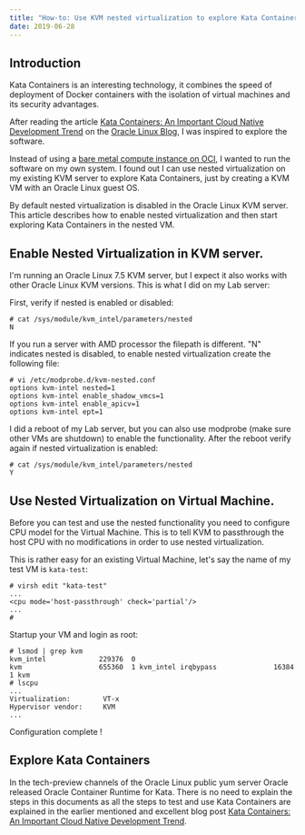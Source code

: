 ```yaml
---
title: "How-to: Use KVM nested virtualization to explore Kata Containers"
date: 2019-06-28
---
```

## Introduction
Kata Containers is an interesting technology, it combines the speed of deployment of Docker containers with the isolation of virtual machines and its security advantages.

After reading the article [Kata Containers: An Important Cloud Native Development Trend](https://blogs.oracle.com/linux/kata-containers:-an-important-cloud-native-development-trend-v2) on the [Oracle Linux Blog](https://blogs.oracle.com/linux/), I was inspired to explore the software.

Instead of using a [bare metal compute instance on OCI](https://cloud.oracle.com/compute/bare-metal/features), I wanted to run the software on my own system. I found out I can use nested virtualization on my existing KVM server to explore Kata Containers, just by creating a KVM VM with an Oracle Linux guest OS. 

By default nested virtualization is disabled in the Oracle Linux KVM server. This article describes how to enable nested virtualization and then start exploring Kata Containers in the nested VM.

## Enable Nested Virtualization in KVM server.
I'm running an Oracle Linux 7.5 KVM server, but I expect it also works with other Oracle Linux KVM versions. This is what I did on my Lab server:

First, verify if nested is enabled or disabled:
```
# cat /sys/module/kvm_intel/parameters/nested
N
```
If you run a server with AMD processor the filepath is different. "N" indicates nested is disabled, to enable nested virtualization create the following file:
```
# vi /etc/modprobe.d/kvm-nested.conf
options kvm-intel nested=1 
options kvm-intel enable_shadow_vmcs=1 
options kvm-intel enable_apicv=1 
options kvm-intel ept=1
```
I did a reboot of my Lab server, but you can also use modprobe (make sure other VMs are shutdown) to enable the functionality. After the reboot verify again if  nested virtualization is enabled:
```
# cat /sys/module/kvm_intel/parameters/nested
Y
```

## Use Nested Virtualization on Virtual Machine.

Before you can test and use the nested functionality you need to configure CPU model for the Virtual Machine. This is to tell KVM to passthrough the host CPU with no modifications in order to use nested virtualization.

This is rather easy for an existing Virtual Machine, let's say the name of my test VM is ``kata-test``:
```
# virsh edit "kata-test"
...
<cpu mode='host-passthrough' check='partial'/>
...
#
```
Startup your VM and login as root:
```
# lsmod | grep kvm 
kvm_intel             229376  0 
kvm                   655360  1 kvm_intel irqbypass              16384  1 kvm
# lscpu
...
Virtualization:        VT-x
Hypervisor vendor:     KVM
...
```
Configuration complete ! 

## Explore Kata Containers

In the tech-preview channels of the Oracle Linux public yum server Oracle released Oracle Container Runtime for Kata. There is no need to explain the steps in this documents as all the steps to test and use Kata Containers are explained in the earlier mentioned and excellent blog post [Kata Containers: An Important Cloud Native Development Trend](https://blogs.oracle.com/linux/kata-containers:-an-important-cloud-native-development-trend-v2).
